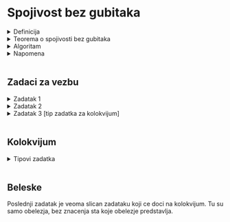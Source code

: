 # Spojivost bez gubitaka

<details>
  <summary> Definicija </summary> <br>
  
  - U: polazni skup obelezja
  - F: polazni skup funkcionalnih zavisnosti 
  - F1: projekcija polaznog skupa funkcionalnih zavisnosti F nad skup obelezja R1
  - F2: projekcija polaznog skupa funkcionalnih zavisnosti F nad skup obelezja R2
  
![image](https://user-images.githubusercontent.com/45834270/98822092-a6c6ab00-2430-11eb-8840-585b13fd78dc.png)

  - kada uradimo uniju R1 i R2, treba da dobijemo polazno U
  - tu je bitno da se ne pojave nove torke ( nove u smislu da se nisu nalazile u polaznoj relaciji U )

</details>

<details>
  <summary> Teorema o spojivosti bez gubitaka </summary> <br>
 
![image](https://user-images.githubusercontent.com/45834270/98823816-d37bc200-2432-11eb-84a9-d4705de76c9d.png)

  - poslednji red je drugi nacin zapisivanja [projekcije](https://github.com/FTN-E2-materials/BazePodataka2/tree/main/baze2%5B20-21%5D/vezbe/v2)
  - gde se samo kaze da je recimo F1 zapravo projekcija F-a nad skupom obelezja R1

![image](https://user-images.githubusercontent.com/45834270/98824005-0cb43200-2433-11eb-9235-d50dfb669602.png)

![image](https://user-images.githubusercontent.com/45834270/98824218-53a22780-2433-11eb-95db-90ca285ddf5b.png)

  - poslednji red je drugi nacin zapisivanja da ***jedna sema relacije*** ima **STRANI KLJUC** ka ***drugoj semi relacije*** 

</details>

<details>
  <summary> Algoritam </summary> <br>
  
  - kada imamo vise sema relacije, **proizvoljnim** redosledom vrsimo spajanje relacija 
  - spajamo tako da u svakom koraku ono sto spajamo, mora da zadovoljava **teoremu o spojivosti bez gubitaka**
  - ako smo **proizvoljnim** redosledom pokusali da spojimo dve relacije (npr R1 i R2 kao u zadataku 1) a one nisu spojive, to ne znaci da nasa SBP ne moze da se spoji **spajanjem drugih** kombinacija (odnosno mozemo sad da probamo R1 sa nekom drugom, pa kada to dobijemo onda mozemo taj spoj da probamo da spojimo sa R2 )
  - tek kada **nikako**(ni preko jedne kombinacije) **ne mozemo da izvrsimo spajanje** sema relacija, tada SBP nema obezbedjenju **spojivost bez gubitaka**
  
  
</details>

<details>
  <summary> Napomena </summary> <br>
  
  - treba spajati seme relacije koje **odmah mogu da se spoje** (jer redosled spajanja nije bitan !)
  
</details> <br>


## Zadaci za vezbu 

<details>
  <summary> Zadatak 1 </summary> <br>
  
## Polazni skup obelezja i funkcionalnih zavisnosti (U,F)

![image](https://user-images.githubusercontent.com/45834270/98825239-8dbff900-2434-11eb-8855-79faf2526a75.png)
  
## Pretpostavka

![image](https://user-images.githubusercontent.com/45834270/98825265-96183400-2434-11eb-8777-cea734d288a3.png)

## Pitanje

Da li je obezbedjena spojivost SBP(seme baze podataka) bez gubitaka ?

## Odgovor

![image](https://user-images.githubusercontent.com/45834270/98829218-40925600-2439-11eb-9dd8-0ba9a8b5f540.png)

  - iako R1 i R2 nisu spojive, to ne znaci da nemamo kombinaciju koju cemo moci da spojimo recimo sa R1, a onda tu kombinaciju da spajamo sa R2, tkd idemo na sledecu kombinaciju

![image](https://user-images.githubusercontent.com/45834270/98829263-4d16ae80-2439-11eb-98d1-5118b1c75962.png)

  - R1 i R3 su spojive jer U1 presek U3 funkcionalno odredjuje U1 razlika U3
  - bitno je napomenuti, da je za spojivost bez gubitaka potrebno da **bar jedan** od ova poslednja dva reda **bude tacan**
  - odnosno R->MSO nije tacno ali posto je R->IP tacno, R1 i R3 su spojive bez gubitaka
  - cim smo utvrdili R->IP i pokazali da imamo **bar jednu ispunjenost** drugu nije ni potrebno proveravati

![image](https://user-images.githubusercontent.com/45834270/98829297-56a01680-2439-11eb-9d08-2ab727246a61.png)

  - sada spojeno R13 spajamo sa R2
  - na slajdu je nacinjena greska jer U13 presek U2 koje fz odredjuje U2 razlika U13 je zapravo M->prazan skup( umesto U13 razlika U2, treba da pise U2 razlika U13 )
  - M -> prazan skup je trivijalna fz(leva strana sadrzi sve ono sto sadrzi i desna), te smo zadovoljili teoremu o spojivosti bez gubitaka 
  - cim smo dobili jednu ispunjenost, znamo da R13 i R2 su spojive bez gubitaka
  
### Zakljucak

Posto smo uspeli da spojimo sve, to znaci da je obezbedjena spojivost bez gubitaka.

</details>

<details>
  <summary> Zadatak 2 </summary> <br>

![image](https://user-images.githubusercontent.com/45834270/98835124-4fc8d200-2440-11eb-880c-9ef93bc39d30.png)

### Odrediti kljuceve

![image](https://user-images.githubusercontent.com/45834270/98835960-628fd680-2441-11eb-9049-99e95dc7736a.png)

### Odrediti koje nf su tu zadovoljene 

![image](https://user-images.githubusercontent.com/45834270/98836050-87844980-2441-11eb-9c56-4b955436cf9f.png) 
  
</details>

<details>
  <summary> Zadatak 3 [tip zadatka za kolokvijum] </summary> <br>
  
![image](https://user-images.githubusercontent.com/45834270/98845483-15fec800-244e-11eb-9316-8b38eb6cc404.png)

## U kojoj nf se nalaze date sr 
  
![image](https://user-images.githubusercontent.com/45834270/98845762-7857c880-244e-11eb-8472-b98947198aac.png)

![image](https://user-images.githubusercontent.com/45834270/98845793-83125d80-244e-11eb-9270-ac9774f72dc5.png)

  - imamo 2 fz, za svaku od njih postoji neki kljuc koji se u potpunosti nalazi sa njihove leve strane tako da je zadovoljena bcnf a samim tim i sve pre nje 
  
![image](https://user-images.githubusercontent.com/45834270/98846166-ffa53c00-244e-11eb-9b71-4ec73a75ac24.png)

  - ovo je najbolja varijanta kad za projekciju dobijemo trivijalne fz, tu odma znamo da vaze sve nf

![image](https://user-images.githubusercontent.com/45834270/98846374-4430d780-244f-11eb-9592-dd349b4cfb76.png)

  - bcnf nije zadovoljena jer imamo A->H i H->A jer sa leve strane neke fz se ne nalazi ceo kljuc    
  
![image](https://user-images.githubusercontent.com/45834270/98847184-34fe5980-2450-11eb-984d-779af8b0f219.png)

  - jedna jedina fz, zadrzi kljuc sa leve strane te odma vazi bcnf i samim tim sve nf pre nje 

## Da li je obezbedjena spojivost sbp bez gubitaka
  
  - ako proverimo sve moguce kombinacije i ne mozemo da dodjemo do citave SBP, tek onda nemamo obezbedjenu spojivost bez gubitaka
  
![image](https://user-images.githubusercontent.com/45834270/98847549-b81faf80-2450-11eb-9095-593e8058c498.png)

![image](https://user-images.githubusercontent.com/45834270/98847759-0af96700-2451-11eb-9aed-2e410df0cdaf.png)

![image](https://user-images.githubusercontent.com/45834270/98848019-64619600-2451-11eb-8459-19e95ae392d8.png)

  
</details> 

<br>

## Kolokvijum

<details>
  <summary> Tipovi zadatka </summary> <br>
  
  - na kolokvijum dolaze 2 laksa zadatka tipa treceg zadatka
  - dobijemo skup obelezja i skup funkcionalnih zavisnosti 
  - prvo pitanje je **u kojoj nf** se nalaze date seme relacije
    - odredimo koji je kljuc 
    - odredimo primarna i neprimarna obelezja 
    - krenemo redom da proveravamo nf 
    - prvo proverimo **PRECICE**: da li **postoje neprimarna obelezja**, jel **kljuc ima samo jedan atribut**, jel odma **zadovoljena bcnf**, jel odma **nije zadovoljena druga**
  - nastavak prvog pitanje je i da na osnovu isprojektovane 2, 3 (koliko god) seme relacije (sa nekim skupovima obelezja) zakljucimo **koje funkcionalne zavisnosti** tu vaze
    - to resavamo tako sto radimo **projekciju skupa fz na taj skup obelezja**
    - kad imamo skup fz onda nadjemo kljuc i vidimo u kojoj su normalnoj formi
  - poslednje pitanje moze da bude **da li vazi spoj bez gubitaka**

</details>

<br>

## Beleske

Poslednji zadatak je veoma slican zadataku koji ce doci na kolokvijum. Tu su samo obelezja, bez znacenja sta koje obelezje predstavlja.
